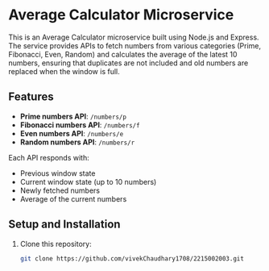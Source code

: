 # Average Calculator Microservice

This is an Average Calculator microservice built using Node.js and Express. The service provides APIs to fetch numbers from various categories (Prime, Fibonacci, Even, Random) and calculates the average of the latest 10 numbers, ensuring that duplicates are not included and old numbers are replaced when the window is full.

## Features

- **Prime numbers API**: `/numbers/p`
- **Fibonacci numbers API**: `/numbers/f`
- **Even numbers API**: `/numbers/e`
- **Random numbers API**: `/numbers/r`

Each API responds with:
- Previous window state
- Current window state (up to 10 numbers)
- Newly fetched numbers
- Average of the current numbers

## Setup and Installation

1. Clone this repository:
   ```bash
   git clone https://github.com/vivekChaudhary1708/2215002003.git
